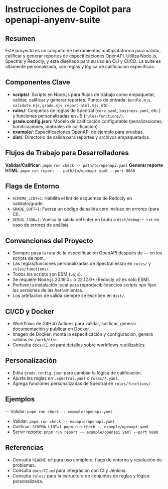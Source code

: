 # Instrucciones de Copilot para openapi-anyenv-suite

## Resumen
Este proyecto es un conjunto de herramientas multiplataforma para validar, calificar y generar reportes de especificaciones OpenAPI. Utiliza Node.js, Spectral y Redocly, y está diseñado para su uso en CLI y CI/CD. La suite es altamente personalizada, con reglas y lógica de calificación específicas.

## Componentes Clave
- **scripts/**: Scripts en Node.js para flujos de trabajo como empaquetar, validar, calificar y generar reportes. Puntos de entrada: `bundle.mjs`, `validate.mjs`, `grade.mjs`, `report-html.mjs`, etc.
- **rules/**: Conjuntos de reglas de Spectral (`core.yaml`, `business.yaml`, etc.) y funciones personalizadas en JS (`rules/functions/`).
- **grade.config.json**: Modelo de calificación configurable (penalizaciones, bonificaciones, umbrales de calificación).
- **example/**: Especificaciones OpenAPI de ejemplo para pruebas.
- **dist/**: Directorio de salida para reportes y archivos empaquetados.

## Flujos de Trabajo para Desarrolladores
 **Validar/Calificar**: `pnpm run check -- path/to/openapi.yaml`
 **Generar reporte HTML**: `pnpm run report -- path/to/openapi.yaml --port 8080`

## Flags de Entorno
- `SCHEMA_LINT=1`: Habilita el lint de esquemas de Redocly en validate/grade.
- `GRADE_SOFT=1`: Fuerza un código de salida cero incluso en errores (para CI).
- `DEBUG_JSON=1`: Vuelca la salida del linter en bruto a `dist/debug-*.txt` en caso de errores de análisis.

## Convenciones del Proyecto
- Siempre pasa la ruta de la especificación OpenAPI después de `--` en los scripts de npm.
- Las reglas/funciones personalizadas de Spectral están en `rules/` y `rules/functions/`.
- Todos los scripts son ESM (`.mjs`).
- Se requiere Node.js 20.19.0+ o 22.12.0+ (Redocly v2 es solo ESM).
- Prefiere la instalación local para reproducibilidad; los scripts npx fijan las versiones de las herramientas.
- Los artefactos de salida siempre se escriben en `dist/`.

## CI/CD y Docker
- Workflows de GitHub Actions para validar, calificar, generar documentación y publicar en Docker.
- Imagen de Docker: monta la especificación y configuración, genera salidas en `/work/dist`.
- Consulta `docs/CI.md` para detalles sobre workflows reutilizables.

## Personalización
- Edita `grade.config.json` para cambiar la lógica de calificación.
- Ajusta las reglas en `.spectral.yaml` o `rules/*.yaml`.
- Agrega funciones personalizadas de Spectral en `rules/functions/`.

## Ejemplos
-- Validar: `pnpm run check -- example/openapi.yaml`
 - Validar: `pnpm run check -- example/openapi.yaml`
 - Calificar: `SCHEMA_LINT=1 pnpm run check -- example/openapi.yaml`
- Servir reporte: `pnpm run report -- example/openapi.yaml --port 8080`

## Referencias
- Consulta `README.md` para uso completo, flags de entorno y resolución de problemas.
- Consulta `docs/CI.md` para integración con CI y Jenkins.
- Consulta `rules/` para la estructura de conjuntos de reglas y lógica personalizada.
